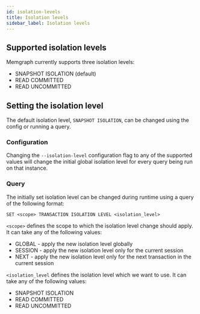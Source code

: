 ```yaml
---
id: isolation-levels
title: Isolation levels
sidebar_label: Isolation levels
---
```


## Supported isolation levels

Memgraph currently supports three isolation levels:
 - SNAPSHOT ISOLATION (default)
 - READ COMMITTED
 - READ UNCOMMITTED

## Setting the isolation level

The default isolation level, `SNAPSHOT ISOLATION`, can be changed using the config
or running a query.

### Configuration

Changing the `--isolation-level` configuration flag to any of the supported values will change the
initial global isolation level for every query being run on that instance.

### Query

The initially set isolation level can be changed during runtime using a query
of the following format:
```text
SET <scope> TRANSACTION ISOLATION LEVEL <isolation_level>
```

`<scope>` defines the scope to which the isolation level change should apply.
It can take any of the following values:
 - GLOBAL - apply the new isolation level globally
 - SESSION - apply the new isolation level only for the current session
 - NEXT - apply the new isolation level only for the next transaction in the current session

`<isolation_level` defines the isolation level which we want to use.
It can take any of the following values:
 - SNAPSHOT ISOLATION
 - READ COMMITTED
 - READ UNCOMMITTED
